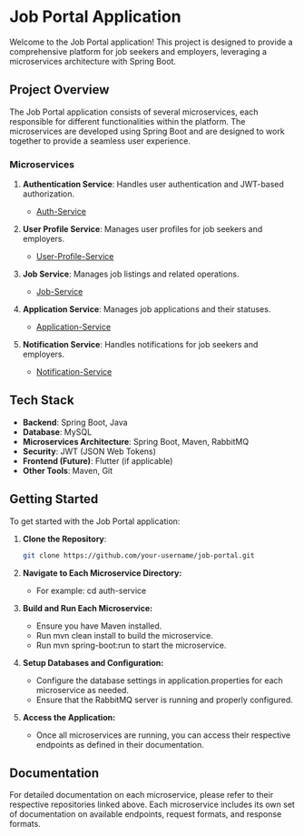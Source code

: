 # Job Portal Application

Welcome to the Job Portal application! This project is designed to provide a comprehensive platform for job seekers and employers, leveraging a microservices architecture with Spring Boot.

## Project Overview

The Job Portal application consists of several microservices, each responsible for different functionalities within the platform. The microservices are developed using Spring Boot and are designed to work together to provide a seamless user experience.

### Microservices

1. **Authentication Service**: Handles user authentication and JWT-based authorization.
   - [Auth-Service](https://github.com/abhinavmishra-0302/Auth-Service.git)

2. **User Profile Service**: Manages user profiles for job seekers and employers.
   - [User-Profile-Service](https://github.com/abhinavmishra-0302/User-Profile-Service.git)

3. **Job Service**: Manages job listings and related operations.
   - [Job-Service](https://github.com/abhinavmishra-0302/Job-Service.git)

4. **Application Service**: Manages job applications and their statuses.
   - [Application-Service](https://github.com/abhinavmishra-0302/Application-Service.git)

5. **Notification Service**: Handles notifications for job seekers and employers.
   - [Notification-Service](https://github.com/abhinavmishra-0302/Notification-service.git)

## Tech Stack

- **Backend**: Spring Boot, Java
- **Database**: MySQL
- **Microservices Architecture**: Spring Boot, Maven, RabbitMQ
- **Security**: JWT (JSON Web Tokens)
- **Frontend (Future)**: Flutter (if applicable)
- **Other Tools**: Maven, Git

## Getting Started

To get started with the Job Portal application:

1. **Clone the Repository**:
   ```bash
   git clone https://github.com/your-username/job-portal.git

2. **Navigate to Each Microservice Directory:**
   - For example: cd auth-service
3. **Build and Run Each Microservice:**
   - Ensure you have Maven installed.
   - Run mvn clean install to build the microservice.
   - Run mvn spring-boot:run to start the microservice.

4. **Setup Databases and Configuration:**
   - Configure the database settings in application.properties for each microservice as needed.
   - Ensure that the RabbitMQ server is running and properly configured.

5. **Access the Application:**
   - Once all microservices are running, you can access their respective endpoints as defined in their documentation.

## Documentation
For detailed documentation on each microservice, please refer to their respective repositories linked above. Each microservice includes its own set of documentation on available endpoints, request formats, and response formats.

